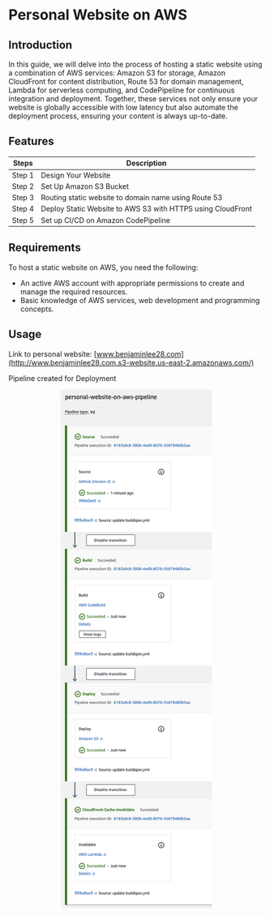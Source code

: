 # Personal Website on AWS
## Introduction
In this guide, we will delve into the process of hosting a static website using a combination of AWS services: Amazon S3 for storage, Amazon CloudFront for content distribution, Route 53 for domain management, Lambda for serverless computing, and CodePipeline for continuous integration and deployment. Together, these services not only ensure your website is globally accessible with low latency but also automate the deployment process, ensuring your content is always up-to-date. 
## Features
| Steps | Description |
| ---- | ---- |
| Step 1 | Design Your Website |
|Step 2 | Set Up Amazon S3 Bucket |
|Step 3 | Routing static website to domain name using Route 53 |
|Step 4 | Deploy Static Website to AWS S3 with HTTPS using CloudFront |
|Step 5 | Set up CI/CD on Amazon CodePipeline |

## Requirements
To host a static website on AWS, you need the following:

- An active AWS account with appropriate permissions to create and manage the required resources.
- Basic knowledge of AWS services, web development and programming concepts.

## Usage
Link to personal website: [www.benjaminlee28.com](http://www.benjaminlee28.com.s3-website.us-east-2.amazonaws.com/)

Pipeline created for Deployment

<p align="center">
  <img src="img/CI:CD_pipeline.png">
</p>
